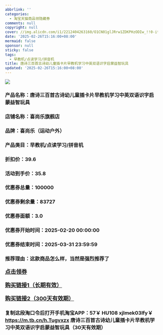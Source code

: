 ```yaml
---
abbrlink: ''
categories:
  - 淘宝天猫商品领隐藏券
comments: null
copyright: null
cover: //img.alicdn.com/i1/2212404263160/O1CN01glJRrw1ZDKPHzODIw_!!0-item_pic.jpg
date: '2025-02-26T15:16:00+08:00'
mermaid: false
sponsor: null
sticky: false
tags:
  - 早教机/点读学习/拼音机
title: 唐诗三百首古诗幼儿童插卡片早教机学习中英双语识字启蒙益智玩具
updated: '2025-02-26T15:16:00+08:00'
--- 
```


![](//img.alicdn.com/i1/2212404263160/O1CN01glJRrw1ZDKPHzODIw_!!0-item_pic.jpg)

### 产品名称：唐诗三百首古诗幼儿童插卡片早教机学习中英双语识字启蒙益智玩具
### 店铺名称：喜尚乐旗舰店
### 品牌：喜尚乐（运动户外）
### 产品类目：早教机/点读学习/拼音机
### 折扣价：39.6
### 活动到手价：35.8
### 优惠券总量：100000
### 优惠券剩余量：83727
### 优惠券面额：3.0
### 优惠券开始时间：2025-02-20 00:00:00	
### 优惠券结束时间：2025-03-31 23:59:59	
### 推荐理由：这款商品怎么样，当然是强烈推荐了

<p style="font-size: 18px; font-weight: bold;">
  <a href="https://uland.taobao.com/coupon/edetail?e=vjdrzs%2FrVXSlhHvvyUNXZfh8CuWt5YH5OVuOuRD5gLJMmdsrkidbOWBzzpT26idJVtOqi8YLiLTVsMSWNKB9pERCSc9kN%2BoBhLi%2BXfVhoUvd%2FDtPcl%2BhJ42iVla0lQ%2BqRSHvQe2jOLZ9pbNCYX0I%2BPP%2BWUTgK%2F%2B0I%2BtaUgbudUxA%2B536asYsLWVfKa%2BhVnND6Vj%2FKcAeAfQc8jL9Cj8cC5jB6TX2HR3QQ5WKStDdyeTLAJho1Tgm24y1rRo98IyIzxHHRjXbSzC3GXpSbfs48jdkddHOzHPCI83mS9rJ9f4UwOjFk2%2FyQs7kAarRp9QQeRTF1zNOw1SyHVvYwF84GiUzVkkdwsIm&traceId=2166d8db17407296732636749d133b&union_lens=lensId%3AOPT%401740729685%400bbb5448_0e37_1954b9317ef_b16a%4001%40eyJmbG9vcklkIjo3MzM1NH0ie" target="_blank">点击领券</a>
</p>
<p style="font-size: 18px; font-weight: bold;">
  <a href="https://s.click.taobao.com/t?e=m%3D2%26s%3D4Qmr%2B4MqbxZw4vFB6t2Z2ueEDrYVVa64K7Vc7tFgwiHjf2vlNIV67kkfnVn6TwKdP9LlJoUu0c73ID%2FV1RqsF4wnCJeELi4I%2FIEn%2BS1IjHAB0ghlTd7WlZVm%2FOAUUFw71qrpxiwMoCNxc1AtbZGVS1yzWrZD9MMu6R67yXkTqLnNEPXytV9ALoS4zvCRUrquIL1iwMBjdoyfYhn5RheE6UHDPK7NUOKP95qXnyKrgOHkKYeDPUwDURHV1fucW4GehHtkR%2B2fhmiPgysBSxHfUOXVLEPDWL24%2FufIeaShmLvWGPPZ03CRxCtdOlKg4El5ijqQd%2BJlV1LGDmntuH4VtA%3D%3D" target="_blank">购买链接1（长期有效）</a>
</p>
<p style="font-size: 18px; font-weight: bold;">
  <a href="https://s.click.taobao.com/RLbvOYs" target="_blank">购买链接2（300天有效期）</a>
</p>

### 复制这段淘口令后打开手机淘宝APP：57￥ HU108 xjlmek03lfy￥ https://m.tb.cn/h.Tugvxzx  唐诗三百首古诗幼儿童插卡片早教机学习中英双语识字启蒙益智玩具（30天有效期）
